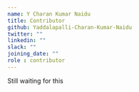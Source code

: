 ```yaml
---
name: Y Charan Kumar Naidu
title: Contributor
github: Yaddalapalli-Charan-Kumar-Naidu
twitter: ""
linkedin: ""
slack: ""
joining_date: ""
role : contributor
---
```


Still waiting for this
